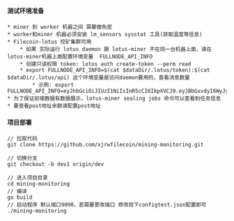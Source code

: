 #### 测试环境准备
    
    * miner 到 worker 机器之间 需要做免密
    * worker和miner 机器必须安装 lm_sensors sysstat 工具(获取温度等信息)
    * Filecoin-lotus 挖矿集群可用 
        * 如果 实际运行 lotus daemon 跟 lotus-miner 不在同一台机器上面，请在 lotus-miner机器上面配置环境变量  FULLNODE_API_INFO
        * 创建只读权限 token: lotus auth create-token --perm read
        * export FULLNODE_API_INFO=$(cat $dataDir/.lotus/token):$(cat $dataDir/.lotus/api) 这个环境变量是访问daemon要用的，查看消息数量
            * 示例: export FULLNODE_API_INFO=eyJhbGciOiJIUzI1NiIsInR5cCI6IkpXVCJ9.eyJBbGxvdyI6WyJyZWFkIiwid3JpdGUiLCJzaWduIiwiYWRtaW4iXX0.ycUVwFQ2X7z18gnILdRSmnv3XaD9B9GIPwurAn1gUyc:/ip4/127.0.0.1/tcp/2345/http
    * 为了保证前端数据有数据展示，lotus-miner sealing jobs 命令可以查看到任务信息 
    * 要查看post地址余额请配置post地址


#### 项目部署

    // 拉取代码
    git clone https://github.com/xjrwfilecoin/mining-monitoring.git
    
    // 切换分支
    git checkout -b dev1 origin/dev
    
    // 进入项目目录
    cd mining-monitoring
    // 编译 
    go build
    // 启动程序 默认端口9090，若需要更改端口 修改目下configtest.json配置即可
    ./mining-monitoring
    
    
    